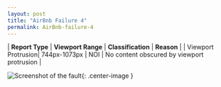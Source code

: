 ```yaml
---
layout: post
title: "AirBnb Failure 4"
permalink: AirBnb-failure-4
---
```

| **Report Type** | **Viewport Range** | **Classification** | **Reason** |
| Viewport Protrusion| 744px-1073px | NOI | No content obscured by viewport protrusion | 

![Screenshot of the fault](../assets/images/AirBnb/fault4/viewportOverflowWidth908.png){: .center-image }